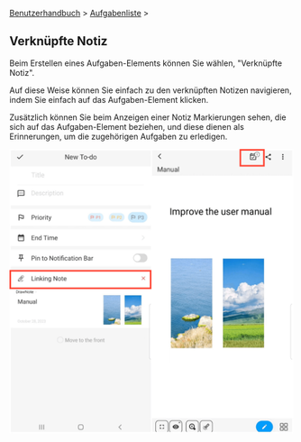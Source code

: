 [Benutzerhandbuch](/dragonnest/drawnote/manual/en) > [Aufgabenliste](/dragonnest/drawnote/manual/en/to_do) >

Verknüpfte Notiz
---
Beim Erstellen eines Aufgaben-Elements können Sie wählen, "Verknüpfte Notiz".

Auf diese Weise können Sie einfach zu den verknüpften Notizen navigieren, indem Sie einfach auf das Aufgaben-Element klicken.

Zusätzlich können Sie beim Anzeigen einer Notiz Markierungen sehen, die sich auf das Aufgaben-Element beziehen, und diese dienen als Erinnerungen, um die zugehörigen Aufgaben zu erledigen.

![](imgs/associated_notes1.png)